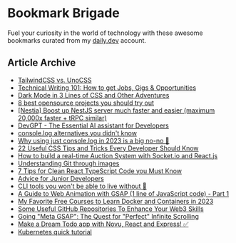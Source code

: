 # Bookmark Brigade
Fuel your curiosity in the world of technology with these awesome bookmarks curated from my [daily.dev](https://app.daily.dev/Anmol-Baranwal) account.

## Article Archive

<!-- DAILY-DEV-BOOKMARKS:START -->
- [TailwindCSS vs. UnoCSS](https://app.daily.dev/posts/A0VG4LfAl?utm_source=rss&utm_medium=bookmarks&utm_campaign=iWZFqWGzJuZ3TMf4ZW9aZ)
- [Technical Writing 101: How to get Jobs, Gigs &amp; Opportunities](https://app.daily.dev/posts/f0fIonyeB?utm_source=rss&utm_medium=bookmarks&utm_campaign=iWZFqWGzJuZ3TMf4ZW9aZ)
- [Dark Mode in 3 Lines of CSS and Other Adventures](https://app.daily.dev/posts/NHTOUHCVs?utm_source=rss&utm_medium=bookmarks&utm_campaign=iWZFqWGzJuZ3TMf4ZW9aZ)
- [8 best opensource projects you should try out](https://app.daily.dev/posts/jwsNbjUL7?utm_source=rss&utm_medium=bookmarks&utm_campaign=iWZFqWGzJuZ3TMf4ZW9aZ)
- [[Nestia] Boost up NestJS server much faster and easier &lpar;maximum 20,000x faster + tRPC similar&rpar;](https://app.daily.dev/posts/IUydI5cn6?utm_source=rss&utm_medium=bookmarks&utm_campaign=iWZFqWGzJuZ3TMf4ZW9aZ)
- [DevGPT - The Essential AI assistant for Developers](https://app.daily.dev/posts/G7YoaeDDW?utm_source=rss&utm_medium=bookmarks&utm_campaign=iWZFqWGzJuZ3TMf4ZW9aZ)
- [console.log alternatives you didn&#39;t know](https://app.daily.dev/posts/mxck_ZRxe?utm_source=rss&utm_medium=bookmarks&utm_campaign=iWZFqWGzJuZ3TMf4ZW9aZ)
- [Why using just console.log in 2023 is a big no-no 🚀](https://app.daily.dev/posts/kRn88O4Cv?utm_source=rss&utm_medium=bookmarks&utm_campaign=iWZFqWGzJuZ3TMf4ZW9aZ)
- [22 Useful CSS Tips and Tricks Every Developer Should Know](https://app.daily.dev/posts/nFx08h5cp?utm_source=rss&utm_medium=bookmarks&utm_campaign=iWZFqWGzJuZ3TMf4ZW9aZ)
- [How to build a real-time Auction System with Socket.io and React.js](https://app.daily.dev/posts/1UFRBLP_q?utm_source=rss&utm_medium=bookmarks&utm_campaign=iWZFqWGzJuZ3TMf4ZW9aZ)
- [Understanding Git through images](https://app.daily.dev/posts/wqck-hRFh?utm_source=rss&utm_medium=bookmarks&utm_campaign=iWZFqWGzJuZ3TMf4ZW9aZ)
- [7 Tips for Clean React TypeScript Code you Must Know](https://app.daily.dev/posts/UhLxVOj2i?utm_source=rss&utm_medium=bookmarks&utm_campaign=iWZFqWGzJuZ3TMf4ZW9aZ)
- [Advice for Junior Developers](https://app.daily.dev/posts/_OH8Afgq9?utm_source=rss&utm_medium=bookmarks&utm_campaign=iWZFqWGzJuZ3TMf4ZW9aZ)
- [CLI tools you won&#39;t be able to live without 🔧](https://app.daily.dev/posts/ezL46HW92?utm_source=rss&utm_medium=bookmarks&utm_campaign=iWZFqWGzJuZ3TMf4ZW9aZ)
- [A Guide to Web Animation with GSAP &lpar;1 line of JavaScript code&rpar; - Part 1](https://app.daily.dev/posts/aLK3lDqBD?utm_source=rss&utm_medium=bookmarks&utm_campaign=iWZFqWGzJuZ3TMf4ZW9aZ)
- [My Favorite Free Courses to Learn Docker and Containers in 2023](https://app.daily.dev/posts/h733lKgeC?utm_source=rss&utm_medium=bookmarks&utm_campaign=iWZFqWGzJuZ3TMf4ZW9aZ)
- [Some Useful GitHub Repositories To Enhance Your Web3 Skills](https://app.daily.dev/posts/4fHYq7oFR?utm_source=rss&utm_medium=bookmarks&utm_campaign=iWZFqWGzJuZ3TMf4ZW9aZ)
- [Going &quot;Meta GSAP&quot;: The Quest for &quot;Perfect&quot; Infinite Scrolling](https://app.daily.dev/posts/EElK30ISM?utm_source=rss&utm_medium=bookmarks&utm_campaign=iWZFqWGzJuZ3TMf4ZW9aZ)
- [Make a Dream Todo app with Novu, React and Express! ✅](https://app.daily.dev/posts/kDLKosWRr?utm_source=rss&utm_medium=bookmarks&utm_campaign=iWZFqWGzJuZ3TMf4ZW9aZ)
- [Kubernetes quick tutorial](https://app.daily.dev/posts/sTPmeVBog?utm_source=rss&utm_medium=bookmarks&utm_campaign=iWZFqWGzJuZ3TMf4ZW9aZ)
<!-- DAILY-DEV-BOOKMARKS:END -->
